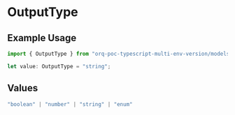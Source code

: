 # OutputType

## Example Usage

```typescript
import { OutputType } from "orq-poc-typescript-multi-env-version/models/operations";

let value: OutputType = "string";
```

## Values

```typescript
"boolean" | "number" | "string" | "enum"
```